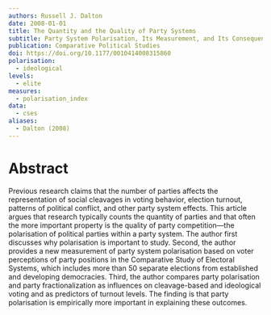 ```yaml
---
authors: Russell J. Dalton
date: 2008-01-01
title: The Quantity and the Quality of Party Systems
subtitle: Party System Polarisation, Its Measurement, and Its Consequences
publication: Comparative Political Studies
doi: https://doi.org/10.1177/0010414008315860
polarisation:
  - ideological
levels:
  - elite
measures:
  - polarisation_index
data:
  - cses
aliases:
  - Dalton (2008)
---
```

# Abstract
Previous research claims that the number of parties affects the representation of social cleavages in voting behavior, election turnout, patterns of political conflict, and other party system effects. This article argues that research typically counts the quantity of parties and that often the more important property is the quality of party competition—the polarisation of political parties within a party system. The author first discusses why polarisation is important to study. Second, the author provides a new measurement of party system polarisation based on voter perceptions of party positions in the Comparative Study of Electoral Systems, which includes more than 50 separate elections from established and developing democracies. Third, the author compares party polarisation and party fractionalization as influences on cleavage-based and ideological voting and as predictors of turnout levels. The finding is that party polarisation is empirically more important in explaining these outcomes.